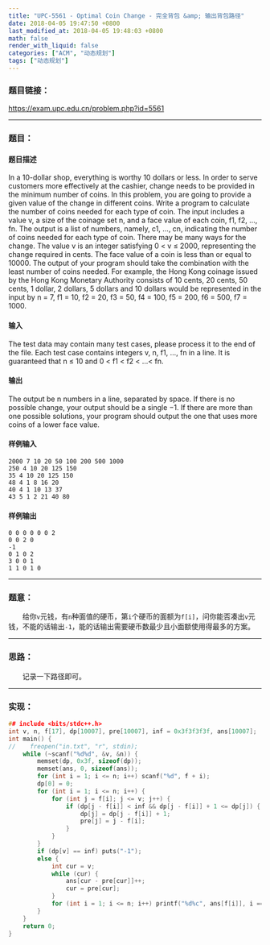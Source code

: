 ```yaml
---
title: "UPC-5561 - Optimal Coin Change - 完全背包 &amp; 输出背包路径"
date: 2018-04-05 19:47:50 +0800
last_modified_at: 2018-04-05 19:48:03 +0800
math: false
render_with_liquid: false
categories: ["ACM", "动态规划"]
tags: ["动态规划"]
---
```


### 题目链接：

https://exam.upc.edu.cn/problem.php?id=5561

---
### 题目：

#### 题目描述
In a 10-dollar shop, everything is worthy 10 dollars or less. In order to serve customers more effectively at the cashier, change needs to be provided in the minimum number of coins.
In this problem, you are going to provide a given value of the change in different coins. Write a program to calculate the number of coins needed for each type of coin.
The input includes a value v, a size of the coinage set n, and a face value of each coin, f1, f2, ..., fn. The output is a list of numbers, namely, c1, ..., cn, indicating the number of coins needed for each type of coin. There may be many ways for the change. The value v is an integer satisfying 0 < v ≤ 2000, representing the change required
in cents. The face value of a coin is less than or equal to 10000. The output of your program should take the combination with the least number of coins needed.
For example, the Hong Kong coinage issued by the Hong Kong Monetary Authority consists of 10 cents, 20 cents, 50 cents, 1 dollar, 2 dollars, 5 dollars and 10 dollars would be represented in the input by n = 7, f1 = 10, f2 = 20, f3 = 50, f4 = 100, f5 = 200, f6 = 500, f7 = 1000.
#### 输入
The test data may contain many test cases, please process it to the end of the file.
Each test case contains integers v, n, f1, ..., fn in a line. It is guaranteed that n ≤ 10 and 0 < f1 < f2 < ...< fn.
#### 输出
The output be n numbers in a line, separated by space. If there is no possible change, your output should be a single −1. If there are more than one possible solutions, your program should output the one that uses more coins of a lower face value.
#### 样例输入
```
2000 7 10 20 50 100 200 500 1000
250 4 10 20 125 150
35 4 10 20 125 150
48 4 1 8 16 20
40 4 1 10 13 37
43 5 1 2 21 40 80
```
#### 样例输出
```
0 0 0 0 0 0 2
0 0 2 0
-1
0 1 0 2
3 0 0 1
1 1 0 1 0
```

---
### 题意：

&emsp;&emsp;给你`v`元钱，有`n`种面值的硬币，第`i`个硬币的面额为`f[i]`，问你能否凑出`v`元钱，不能的话输出`-1`，能的话输出需要硬币数最少且小面额使用得最多的方案。

---
### 思路：

&emsp;&emsp;记录一下路径即可。

---
### 实现：

```cpp
## include <bits/stdc++.h>
int v, n, f[17], dp[10007], pre[10007], inf = 0x3f3f3f3f, ans[10007];
int main() {
//    freopen("in.txt", "r", stdin);
    while (~scanf("%d%d", &v, &n)) {
        memset(dp, 0x3f, sizeof(dp));
        memset(ans, 0, sizeof(ans));
        for (int i = 1; i <= n; i++) scanf("%d", f + i);
        dp[0] = 0;
        for (int i = 1; i <= n; i++) {
            for (int j = f[i]; j <= v; j++) {
                if (dp[j - f[i]] < inf && dp[j - f[i]] + 1 <= dp[j]) {
                    dp[j] = dp[j - f[i]] + 1;
                    pre[j] = j - f[i];
                }
            }
        }
        if (dp[v] == inf) puts("-1");
        else {
            int cur = v;
            while (cur) {
                ans[cur - pre[cur]]++;
                cur = pre[cur];
            }
            for (int i = 1; i <= n; i++) printf("%d%c", ans[f[i]], i == n ? '\n' : ' ');
        }
    }
    return 0;
}
```